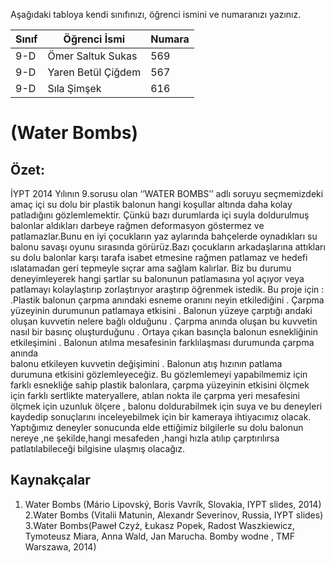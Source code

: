 

Aşağıdaki tabloya kendi sınıfınızı, öğrenci ismini ve numaranızı yazınız. 

Sınıf | Öğrenci İsmi  | Numara
-------|----------------|--------
9-D   | Ömer Saltuk Sukas | 569
9-D   | Yaren Betül Çiğdem | 567
9-D   |Sıla Şimşek|616

#  (Water Bombs)
## Özet:
İYPT   2014 Yılının 9.sorusu olan  ‘’WATER  BOMBS’’ adlı  soruyu seçmemizdeki amaç içi su dolu bir plastik balonun  hangi koşullar altında  daha kolay patladığını gözlemlemektir. Çünkü bazı durumlarda içi suyla doldurulmuş balonlar aldıkları darbeye rağmen deformasyon göstermez ve patlamazlar.Bunu en iyi çocukların yaz aylarında bahçelerde oynadıkları su balonu savaşı oyunu sırasında görürüz.Bazı çocukların arkadaşlarına attıkları su dolu balonlar karşı tarafa isabet etmesine rağmen patlamaz ve hedefi ıslatamadan geri tepmeyle sıçrar ama sağlam kalırlar.
                Biz bu durumu deneyimleyerek hangi şartlar su balonunun patlamasına yol açıyor veya patlamayı kolaylaştırıp zorlaştırıyor araştırıp öğrenmek istedik.
                  Bu proje için : .Plastik balonun çarpma anındaki esneme oranını neyin etkilediğini
                                           . Çarpma yüzeyinin durumunun patlamaya etkisini
                                            .  Balonun yüzeye çarptığı andaki oluşan kuvvetin nelere bağlı olduğunu
                                            . Çarpma anında oluşan bu kuvvetin nasıl bir basınç oluşturduğunu
                                            . Ortaya çıkan basınçla balonun esnekliğinin   etkileşimini
                                            . Balonun atılma mesafesinin farklılaşması durumunda çarpma anında          
                                              balonu  etkileyen kuvvetin değişimini
                                            .  Balonun atış hızının patlama durumuna etkisini   gözlemleyeceğiz.
            Bu gözlemlemeyi yapabilmemiz için farklı esnekliğe sahip plastik balonlara, çarpma yüzeyinin etkisini ölçmek için farklı sertlikte materyallere, atılan nokta ile çarpma yeri mesafesini ölçmek için uzunluk ölçere , balonu doldurabilmek  için suya  ve bu deneyleri kaydedip sonuçlarını inceleyebilmek için bir kameraya ihtiyacımız olacak.
          Yaptığımız deneyler sonucunda elde ettiğimiz bilgilerle su dolu balonun nereye ,ne şekilde,hangi mesafeden ,hangi hızla atılıp çarptırılırsa patlatılabileceği bilgisine ulaşmış olacağız.


 

## Kaynakçalar  
1. Water Bombs (Mário Lipovský, Boris Vavrík, Slovakia, IYPT slides, 2014)
2.Water Bombs (Vitalii Matunin, Alexandr Severinov, Russia, IYPT slides)
3.Water Bombs(Paweł Czyż, Łukasz Popek, Radost Waszkiewicz, Tymoteusz Miara, Anna Wald, Jan Marucha. Bomby wodne , TMF Warszawa, 2014)
 
